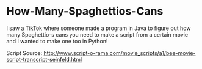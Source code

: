 # How-Many-Spaghettios-Cans

I saw a TikTok where someone made a program in Java to figure out how many Spaghettio-s cans you need to make a script from a certain movie and I wanted to make one too in Python!

Script Source: http://www.script-o-rama.com/movie_scripts/a1/bee-movie-script-transcript-seinfeld.html
